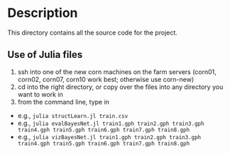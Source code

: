 # Description
This directory contains all the source code for the project.

## Use of Julia files
1. ssh into one of the new corn machines on the farm servers (corn01, corn02, corn07, corn10 work best; otherwise use corn-new)
2. cd into the right directory, or copy over the files into any directory you want to work in
3. from the command line, type in
  - e.g., `julia structLearn.jl train.csv`
  - e.g., `julia evalBayesNet.jl train1.gph train2.gph train3.gph train4.gph train5.gph train6.gph train7.gph train8.gph`
  - e.g., `julia vizBayesNet.jl train1.gph train2.gph train3.gph train4.gph train5.gph train6.gph train7.gph train8.gph`
